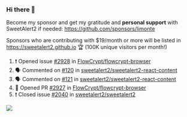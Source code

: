 ### Hi there 👋

Become my sponsor and get my gratitude and **personal support** with SweetAlert2 if needed: https://github.com/sponsors/limonte

Sponsors who are contributing with $19/month or more will be listed in https://sweetalert2.github.io 🏆 (100K unique visitors per month!)

<!--START_SECTION:activity-->
1. ❗️ Opened issue [#2928](https://github.com//FlowCrypt/flowcrypt-browser/issues/2928) in [FlowCrypt/flowcrypt-browser](https://github.com//FlowCrypt/flowcrypt-browser)
2. 🗣 Commented on [#120](https://github.com//sweetalert2/sweetalert2-react-content/issues/120) in [sweetalert2/sweetalert2-react-content](https://github.com//sweetalert2/sweetalert2-react-content)
3. 🗣 Commented on [#121](https://github.com//sweetalert2/sweetalert2-react-content/issues/121) in [sweetalert2/sweetalert2-react-content](https://github.com//sweetalert2/sweetalert2-react-content)
4. 💪 Opened PR [#2927](https://github.com//FlowCrypt/flowcrypt-browser/pull/2927) in [FlowCrypt/flowcrypt-browser](https://github.com//FlowCrypt/flowcrypt-browser)
5. ❗️ Closed issue [#2040](https://github.com//sweetalert2/sweetalert2/issues/2040) in [sweetalert2/sweetalert2](https://github.com//sweetalert2/sweetalert2)
<!--END_SECTION:activity-->

![](https://github-readme-stats.vercel.app/api?username=limonte&theme=vue&show_icons=true)
